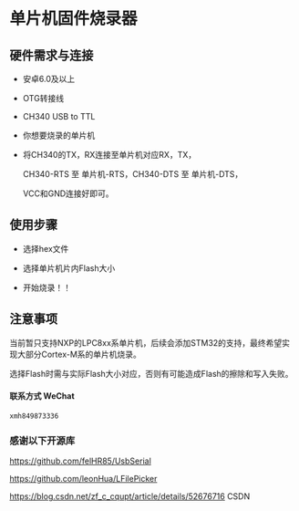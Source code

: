 # 单片机固件烧录器

## 硬件需求与连接

  - 安卓6.0及以上
  
  - OTG转接线
  
  - CH340 USB to TTL
  
  - 你想要烧录的单片机
  
  - 将CH340的TX，RX连接至单片机对应RX，TX，
  
    CH340-RTS 至 单片机-RTS，CH340-DTS 至 单片机-DTS，
    
    VCC和GND连接好即可。
  
## 使用步骤

  - 选择hex文件
  
  - 选择单片机片内Flash大小
  
  - 开始烧录！！
  
  
## 注意事项
  
  当前暂只支持NXP的LPC8xx系单片机，后续会添加STM32的支持，最终希望实现大部分Cortex-M系的单片机烧录。
  
  选择Flash时需与实际Flash大小对应，否则有可能造成Flash的擦除和写入失败。
  
  
  
#### 联系方式 WeChat 
    xmh849873336
    
    
### 感谢以下开源库

https://github.com/felHR85/UsbSerial

https://github.com/leonHua/LFilePicker

https://blog.csdn.net/zf_c_cqupt/article/details/52676716 CSDN
